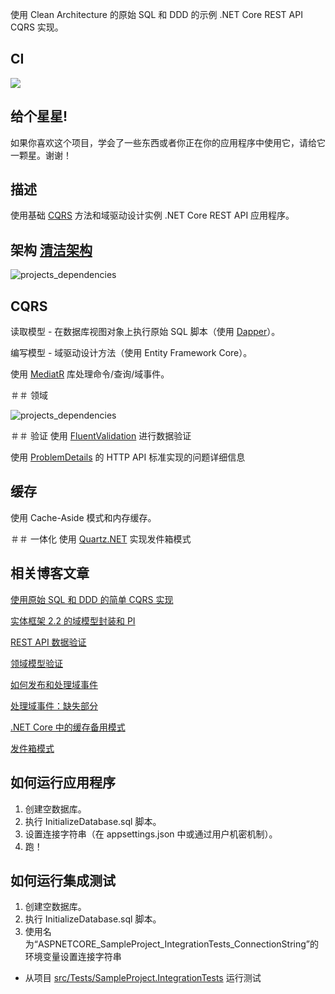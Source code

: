 使用 Clean Architecture 的原始 SQL 和 DDD 的示例 .NET Core REST API CQRS 实现。

## CI

![](https://github.com/kgrzybek/sample-dotnet-core-cqrs-api/workflows/Build%20Pipeline/badge.svg)

## 给个星星!

如果你喜欢这个项目，学会了一些东西或者你正在你的应用程序中使用它，请给它一颗星。谢谢！

## 描述
使用基础 [CQRS](https://docs.microsoft.com/en-us/azure/architecture/guide/architecture-styles/cqrs) 方法和域驱动设计实例 .NET Core REST API 应用程序。

## 架构 [清洁架构](http://blog.cleancoder.com/uncle-bob/2012/08/13/the-clean-architecture.html)

![projects_dependencies](docs/clean_architecture.jpg)

## CQRS

读取模型 - 在数据库视图对象上执行原始 SQL 脚本（使用 [Dapper](https://github.com/StackExchange/Dapper)）。

编写模型 - 域驱动设计方法（使用 Entity Framework Core）。

使用 [MediatR](https://github.com/jbogard/MediatR) 库处理命令/查询/域事件。

＃＃ 领域

![projects_dependencies](https://github.com/kgrzybek/sample-dotnet-core-cqrs-api/blob/master/docs/clean_architecture.jpg)

＃＃ 验证
使用 [FluentValidation](https://github.com/JeremySkinner/FluentValidation) 进行数据验证

使用 [ProblemDetails](https://github.com/khellang/Middleware/tree/master/src/ProblemDetails) 的 HTTP API 标准实现的问题详细信息

## 缓存
使用 Cache-Aside 模式和内存缓存。

＃＃ 一体化
使用 [Quartz.NET](https://github.com/quartznet/quartznet) 实现发件箱模式

## 相关博客文章

[使用原始 SQL 和 DDD 的简单 CQRS 实现](http://www.kamilgrzybek.com/design/simple-cqrs-implementation-with-raw-sql-and-ddd/)

[实体框架 2.2 的域模型封装和 PI](http://www.kamilgrzybek.com/design/domain-model-encapsulation-and-pi-with-entity-framework-2-2/)

[REST API 数据验证](http://www.kamilgrzybek.com/design/rest-api-data-validation/)

[领域模型验证](http://www.kamilgrzybek.com/design/domain-model-validation/)

[如何发布和处理域事件](http://www.kamilgrzybek.com/design/how-to-publish-and-handle-domain-events/)

[处理域事件：缺失部分](http://www.kamilgrzybek.com/design/handling-domain-events-missing-part/)

[.NET Core 中的缓存备用模式](http://www.kamilgrzybek.com/design/cache-aside-pattern-in-net-core/)

[发件箱模式](http://www.kamilgrzybek.com/design/the-outbox-pattern/)

## 如何运行应用程序
1. 创建空数据库。
2. 执行 InitializeDatabase.sql 脚本。
2. 设置连接字符串（在 appsettings.json 中或通过用户机密机制）。
3. 跑！

## 如何运行集成测试
1. 创建空数据库。
2. 执行 InitializeDatabase.sql 脚本。
3. 使用名为“ASPNETCORE_SampleProject_IntegrationTests_ConnectionString”的环境变量设置连接字符串
- 从项目 [src/Tests/SampleProject.IntegrationTests](src/Tests/SampleProject.IntegrationTests) 运行测试
